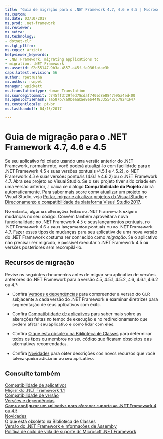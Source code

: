 ```yaml
---
title: "Guia de migração para o .NET Framework 4.7, 4.6 e 4.5 | Microsoft Docs"
ms.custom: 
ms.date: 03/30/2017
ms.prod: .net-framework
ms.reviewer: 
ms.suite: 
ms.technology:
- dotnet-clr
ms.tgt_pltfrm: 
ms.topic: article
helpviewer_keywords:
- .NET Framework, migrating applications to
- migration, .NET Framework
ms.assetid: 02d55147-9b3a-4557-a45f-fa936fadae3b
caps.latest.revision: 56
author: rpetrusha
ms.author: ronpet
manager: wpickett
ms.translationtype: Human Translation
ms.sourcegitcommit: d745ff3729fed78cdaf7402d8e8847e95a4ed400
ms.openlocfilehash: aa587b7ca0beaabae8eb44f83355427579241b47
ms.contentlocale: pt-br
ms.lasthandoff: 04/13/2017

---
```

# <a name="migration-guide-to-the-net-framework-47-46-and-45"></a>Guia de migração para o .NET Framework 4.7, 4.6 e 4.5 
Se seu aplicativo foi criado usando uma versão anterior do .NET Framework, normalmente, você poderá atualizá-lo com facilidade para o .NET Framework 4.5 e suas versões pontuais (4.5.1 e 4.5.2), o .NET Framework 4.6 e suas versões pontuais (4.6.1 e 4.6.2) ou o .NET Framework 4.7. Abra seu projeto no Visual Studio. Se o seu projeto tiver sido criado em uma versão anterior, a caixa de diálogo **Compatibilidade do Projeto** abrirá automaticamente. Para saber mais sobre como atualizar um projeto no Visual Studio, veja [Portar, migrar e atualizar projetos do Visual Studio](https://docs.microsoft.com/en-us/visualstudio/porting/port-migrate-and-upgrade-visual-studio-projects) e [Direcionamento e compatibilidade da plataforma Visual Studio 2017](https://www.visualstudio.com/en-us/productinfo/vs2017-compatibility-vs).  
  
 No entanto, algumas alterações feitas no .NET Framework exigem mudanças no seu código. Convém também aproveitar a nova funcionalidade no .NET Framework 4.5 e seus lançamentos pontuais, no .NET Framework 4.6 e seus lançamentos pontuais ou no .NET Framework 4.7. Fazer esses tipos de mudanças para seu aplicativo de uma nova versão do .NET Framework costuma ser conhecido como *migração*. Se o aplicativo não precisar ser migrado, é possível executar o .NET Framework 4.5 ou versões posteriores sem recompilá-lo.  
  
## <a name="migration-resources"></a>Recursos de migração  
 Revise os seguintes documentos antes de migrar seu aplicativo de versões anteriores do .NET Framework para a versão 4.5, 4.5.1, 4.5.2, 4.6, 4.6.1, 4.6.2 ou 4.7:  
  
-   Confira [Versões e dependências](../../../docs/framework/migration-guide/versions-and-dependencies.md) para compreender a versão do CLR subjacente a cada versão do .NET Framework e examinar diretrizes para segmentação de seus aplicativos com êxito.  
  
-   Confira [Compatibilidade de aplicativos](../../../docs/framework/migration-guide/application-compatibility.md) para saber mais sobre as alterações feitas no tempo de execução e no redirecionamento que podem afetar seu aplicativo e como lidar com eles.  
  
-   Confira [O que está obsoleto na Biblioteca de Classes](../../../docs/framework/whats-new/whats-obsolete.md) para determinar todos os tipos ou membros no seu código que ficaram obsoletos e as alternativas recomendadas.  
  
-   Confira [Novidades](../../../docs/framework/whats-new/index.md) para obter descrições dos novos recursos que você talvez queira adicionar ao seu aplicativo.  
  
## <a name="see-also"></a>Consulte também  
 [Compatibilidade de aplicativos](../../../docs/framework/migration-guide/application-compatibility.md)   
 [Migrar do .NET Framework 1.1](../../../docs/framework/migration-guide/migrating-from-the-net-framework-1-1.md)   
 [Compatibilidade de versão](../../../docs/framework/migration-guide/version-compatibility.md)   
 [Versões e dependências](../../../docs/framework/migration-guide/versions-and-dependencies.md)   
 [Como configurar um aplicativo para oferecer suporte ao .NET Framework 4 ou 4.5](../../../docs/framework/migration-guide/how-to-configure-an-app-to-support-net-framework-4-or-4-5.md)   
 [Novidades](../../../docs/framework/whats-new/index.md)   
 [O que está obsoleto na Biblioteca de Classes](../../../docs/framework/whats-new/whats-obsolete.md)   
 [Versão do .NET Framework e informações de Assembly](http://go.microsoft.com/fwlink/?LinkId=201701)   
 [Política de ciclo de vida de suporte do Microsoft .NET Framework](http://go.microsoft.com/fwlink/?LinkId=196607)
